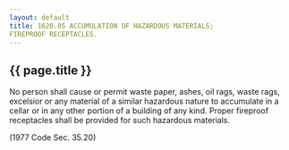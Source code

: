 ```yaml
---
layout: default 
title: 1620.05 ACCUMULATION OF HAZARDOUS MATERIALS;
FIREPROOF RECEPTACLES.
---
```


{{ page.title }}
----------------

No person shall cause or permit waste paper, ashes, oil rags, waste
rags, excelsior or any material of a similar hazardous nature to
accumulate in a cellar or in any other portion of a building of any
kind. Proper fireproof receptacles shall be provided for such hazardous
materials.

(1977 Code Sec. 35.20)
